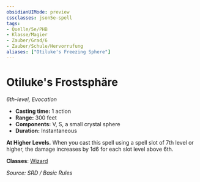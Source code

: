 ```yaml
---
obsidianUIMode: preview
cssclasses: json5e-spell
tags:
- Quelle/5e/PHB
- Klasse/Magier
- Zauber/Grad/6
- Zauber/Schule/Hervorrufung
aliases: ["Otiluke's Freezing Sphere"]
---
```

# Otiluke's Frostsphäre
*6th-level, Evocation*  

- **Casting time:** 1 action
- **Range:** 300 feet
- **Components:** V, S, a small crystal sphere
- **Duration:** Instantaneous

**At Higher Levels.** When you cast this spell using a spell slot of 7th level or higher, the damage increases by 1d6 for each slot level above 6th.

**Classes**: [Wizard](../Charakteroptionen/Klassen/Magier.md)

*Source: SRD / Basic Rules*